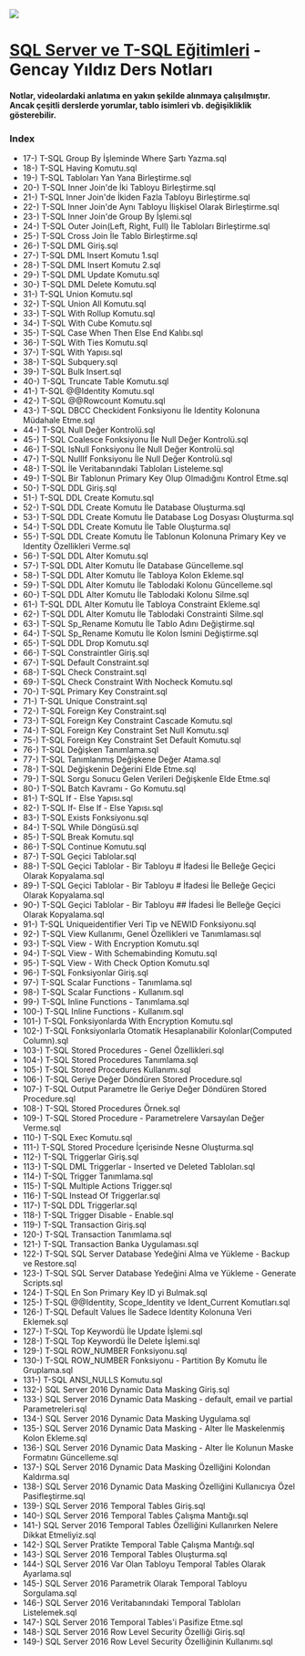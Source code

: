 ![ ](https://upload.wikimedia.org/wikipedia/commons/8/87/Sql_data_base_with_logo.png )


# [SQL Server ve T-SQL Eğitimleri](https://www.youtube.com/playlist?list=PLQVXoXFVVtp2RjHt5teaBOLUcKbq2Ilbo) - Gencay Yıldız Ders Notları

#### Notlar, videolardaki anlatıma en yakın şekilde alınmaya çalışılmıştır. Ancak çeşitli derslerde yorumlar, tablo isimleri vb. değişikliklik gösterebilir.




### Index
* 17-) T-SQL Group By İşleminde Where Şartı Yazma.sql
* 18-) T-SQL Having Komutu.sql
* 19-) T-SQL Tabloları Yan Yana Birleştirme.sql
* 20-) T-SQL Inner Join'de İki Tabloyu Birleştirme.sql
* 21-) T-SQL Inner Join'de İkiden Fazla Tabloyu Birleştirme.sql
* 22-) T-SQL Inner Join'de Aynı Tabloyu İlişkisel Olarak Birleştirme.sql
* 23-) T-SQL Inner Join'de Group By İşlemi.sql
* 24-) T-SQL Outer Join(Left, Right, Full) İle Tabloları Birleştirme.sql
* 25-) T-SQL Cross Join İle Tablo Birleştirme.sql
* 26-) T-SQL DML Giriş.sql
* 27-) T-SQL DML Insert Komutu 1.sql
* 28-) T-SQL DML Insert Komutu 2.sql
* 29-) T-SQL DML Update Komutu.sql
* 30-) T-SQL DML Delete Komutu.sql
* 31-) T-SQL Union Komutu.sql
* 32-) T-SQL Union All Komutu.sql
* 33-) T-SQL With Rollup Komutu.sql
* 34-) T-SQL With Cube Komutu.sql
* 35-) T-SQL Case When Then Else End Kalıbı.sql
* 36-) T-SQL With Ties Komutu.sql
* 37-) T-SQL With Yapısı.sql
* 38-) T-SQL Subquery.sql
* 39-) T-SQL Bulk Insert.sql
* 40-) T-SQL Truncate Table Komutu.sql
* 41-) T-SQL @@Identity Komutu.sql
* 42-) T-SQL @@Rowcount Komutu.sql
* 43-) T-SQL DBCC Checkident Fonksiyonu İle Identity Kolonuna Müdahale Etme.sql
* 44-) T-SQL Null Değer Kontrolü.sql
* 45-) T-SQL Coalesce Fonksiyonu İle Null Değer Kontrolü.sql
* 46-) T-SQL IsNull Fonksiyonu İle Null Değer Kontrolü.sql
* 47-) T-SQL NullIf Fonksiyonu İle Null Değer Kontrolü.sql
* 48-) T-SQL İle Veritabanındaki Tabloları Listeleme.sql
* 49-) T-SQL Bir Tablonun Primary Key Olup Olmadığını Kontrol Etme.sql
* 50-) T-SQL DDL Giriş.sql
* 51-) T-SQL DDL Create Komutu.sql
* 52-) T-SQL DDL Create Komutu İle Database Oluşturma.sql
* 53-) T-SQL DDL Create Komutu İle Database Log Dosyası Oluşturma.sql
* 54-) T-SQL DDL Create Komutu İle Table Oluşturma.sql
* 55-) T-SQL DDL Create Komutu İle Tablonun Kolonuna Primary Key ve Identity Özellikleri Verme.sql
* 56-) T-SQL DDL Alter Komutu.sql
* 57-) T-SQL DDL Alter Komutu İle Database Güncelleme.sql
* 58-) T-SQL DDL Alter Komutu İle Tabloya Kolon Ekleme.sql
* 59-) T-SQL DDL Alter Komutu İle Tablodaki Kolonu Güncelleme.sql
* 60-) T-SQL DDL Alter Komutu İle Tablodaki Kolonu Silme.sql
* 61-) T-SQL DDL Alter Komutu İle Tabloya Constraint Ekleme.sql
* 62-) T-SQL DDL Alter Komutu İle Tablodaki Constrainti Silme.sql
* 63-) T-SQL Sp_Rename Komutu İle Tablo Adını Değiştirme.sql
* 64-) T-SQL Sp_Rename Komutu İle Kolon İsmini Değiştirme.sql
* 65-) T-SQL DDL Drop Komutu.sql
* 66-) T-SQL Constraintler Giriş.sql
* 67-) T-SQL Default Constraint.sql
* 68-) T-SQL Check Constraint.sql
* 69-) T-SQL Check Constraint With Nocheck Komutu.sql
* 70-) T-SQL Primary Key Constraint.sql
* 71-) T-SQL Unique Constraint.sql
* 72-) T-SQL Foreign Key Constraint.sql
* 73-) T-SQL Foreign Key Constraint Cascade Komutu.sql
* 74-) T-SQL Foreign Key Constraint Set Null Komutu.sql
* 75-) T-SQL Foreign Key Constraint Set Default Komutu.sql
* 76-) T-SQL Değişken Tanımlama.sql
* 77-) T-SQL Tanımlanmış Değişkene Değer Atama.sql
* 78-) T-SQL Değişkenin Değerini Elde Etme.sql
* 79-) T-SQL Sorgu Sonucu Gelen Verileri Değişkenle Elde Etme.sql
* 80-) T-SQL Batch Kavramı - Go Komutu.sql
* 81-) T-SQL If - Else Yapısı.sql
* 82-) T-SQL If- Else If - Else Yapısı.sql
* 83-) T-SQL Exists Fonksiyonu.sql
* 84-) T-SQL While Döngüsü.sql
* 85-) T-SQL Break Komutu.sql
* 86-) T-SQL Continue Komutu.sql
* 87-) T-SQL Geçici Tablolar.sql
* 88-) T-SQL Geçici Tablolar - Bir Tabloyu # İfadesi İle Belleğe Geçici Olarak Kopyalama.sql
* 89-) T-SQL Geçici Tablolar - Bir Tabloyu # İfadesi İle Belleğe Geçici Olarak Kopyalama.sql
* 90-) T-SQL Geçici Tablolar - Bir Tabloyu ## İfadesi İle Belleğe Geçici Olarak Kopyalama.sql
* 91-) T-SQL Uniqueidentifier Veri Tip ve NEWID Fonksiyonu.sql
* 92-) T-SQL View Kullanımı, Genel Özellikleri ve Tanımlaması.sql
* 93-) T-SQL View - With Encryption Komutu.sql
* 94-) T-SQL View - With Schemabinding Komutu.sql
* 95-) T-SQL View - With Check Option Komutu.sql
* 96-) T-SQL Fonksiyonlar Giriş.sql
* 97-) T-SQL Scalar Functions - Tanımlama.sql
* 98-) T-SQL Scalar Functions - Kullanım.sql
* 99-) T-SQL Inline Functions - Tanımlama.sql
* 100-) T-SQL Inline Functions - Kullanım.sql
* 101-) T-SQL Fonksiyonlarda With Encryption Komutu.sql
* 102-) T-SQL Fonksiyonlarla Otomatik Hesaplanabilir Kolonlar(Computed Column).sql
* 103-) T-SQL Stored Procedures - Genel Özellikleri.sql
* 104-) T-SQL Stored Procedures Tanımlama.sql
* 105-) T-SQL Stored Procedures Kullanımı.sql
* 106-) T-SQL Geriye Değer Döndüren Stored Procedure.sql
* 107-) T-SQL Output Parametre İle Geriye Değer Döndüren Stored Procedure.sql
* 108-) T-SQL Stored Procedures Örnek.sql
* 109-) T-SQL Stored Procedure - Parametrelere Varsayılan Değer Verme.sql
* 110-) T-SQL Exec Komutu.sql
* 111-) T-SQL Stored Procedure İçerisinde Nesne Oluşturma.sql
* 112-) T-SQL Triggerlar Giriş.sql
* 113-) T-SQL DML Triggerlar - Inserted ve Deleted Tabloları.sql
* 114-) T-SQL Trigger Tanımlama.sql
* 115-) T-SQL Multiple Actions Trigger.sql
* 116-) T-SQL Instead Of Triggerlar.sql
* 117-) T-SQL DDL Triggerlar.sql
* 118-) T-SQL Trigger Disable - Enable.sql
* 119-) T-SQL Transaction Giriş.sql
* 120-) T-SQL Transaction Tanımlama.sql
* 121-) T-SQL Transaction Banka Uygulaması.sql
* 122-) T-SQL SQL Server Database Yedeğini Alma ve Yükleme - Backup ve Restore.sql
* 123-) T-SQL SQL Server Database Yedeğini Alma ve Yükleme - Generate Scripts.sql
* 124-) T-SQL En Son Primary Key ID yi Bulmak.sql
* 125-) T-SQL @@Identity, Scope_Identity ve Ident_Current Komutları.sql
* 126-) T-SQL Default Values İle Sadece Identity Kolonuna Veri Eklemek.sql
* 127-) T-SQL Top Keywordü İle Update İşlemi.sql
* 128-) T-SQL Top Keywordü İle Delete İşlemi.sql
* 129-) T-SQL ROW_NUMBER Fonksiyonu.sql
* 130-) T-SQL ROW_NUMBER Fonksiyonu - Partition By Komutu İle Gruplama.sql
* 131-) T-SQL ANSI_NULLS Komutu.sql
* 132-) SQL Server 2016 Dynamic Data Masking Giriş.sql
* 133-) SQL Server 2016 Dynamic Data Masking - default, email ve partial Parametreleri.sql
* 134-) SQL Server 2016 Dynamic Data Masking Uygulama.sql
* 135-) SQL Server 2016 Dynamic Data Masking - Alter İle Maskelenmiş Kolon Ekleme.sql
* 136-) SQL Server 2016 Dynamic Data Masking - Alter İle Kolunun Maske Formatını Güncelleme.sql
* 137-) SQL Server 2016 Dynamic Data Masking Özelliğini Kolondan Kaldırma.sql
* 138-) SQL Server 2016 Dynamic Data Masking Özelliğini Kullanıcıya Özel Pasifleştirme.sql
* 139-) SQL Server 2016 Temporal Tables Giriş.sql
* 140-) SQL Server 2016 Temporal Tables Çalışma Mantığı.sql
* 141-) SQL Server 2016 Temporal Tables Özelliğini Kullanırken Nelere Dikkat Etmeliyiz.sql
* 142-) SQL Server Pratikte Temporal Table Çalışma Mantığı.sql
* 143-) SQL Server 2016 Temporal Tables Oluşturma.sql
* 144-) SQL Server 2016 Var Olan Tabloyu Temporal Tables Olarak Ayarlama.sql
* 145-) SQL Server 2016 Parametrik Olarak Temporal Tabloyu Sorgulama.sql
* 146-) SQL Server 2016 Veritabanındaki Temporal Tabloları Listelemek.sql
* 147-) SQL Server 2016 Temporal Tables'i Pasifize Etme.sql
* 148-) SQL Server 2016 Row Level Security Özelliği Giriş.sql
* 149-) SQL Server 2016 Row Level Security Özelliğinin Kullanımı.sql



